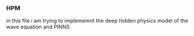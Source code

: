 ### HPM
in this file i am trying to implememnt the deep hidden physics model of the wave equation
and PINNS
